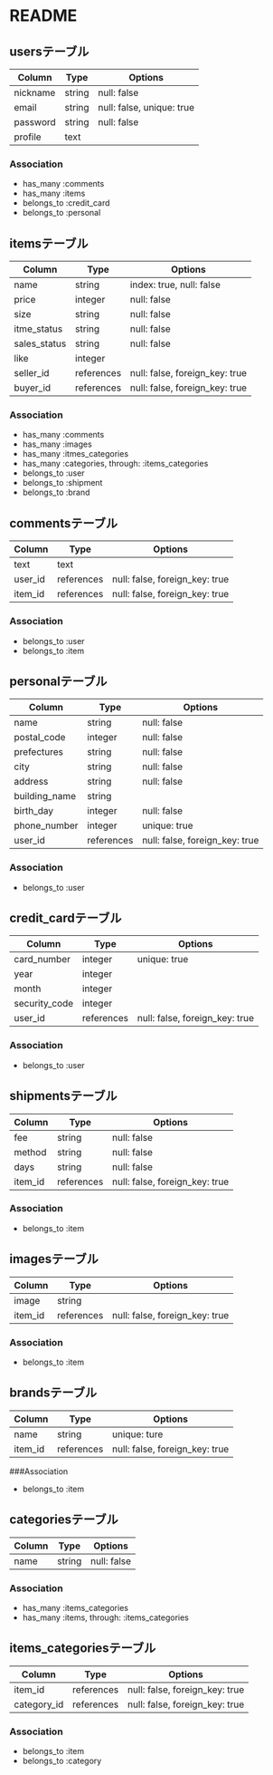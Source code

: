 # README

## usersテーブル
|Column|Type|Options|
|------|----|-------|
|nickname|string|null: false|
|email|string|null: false, unique: true|
|password|string|null: false|
|profile|text|

### Association
- has_many :comments
- has_many :items
- belongs_to :credit_card
- belongs_to :personal


## itemsテーブル
|Column|Type|Options|
|------|----|-------|
|name|string|index: true, null: false|
|price|integer|null: false|
|size|string|null: false|
|itme_status|string|null: false|
|sales_status|string|null: false|
|like|integer|
|seller_id|references|null: false, foreign_key: true|
|buyer_id|references|null: false, foreign_key: true|

### Association
- has_many :comments
- has_many :images
- has_many :itmes_categories
- has_many :categories, through: :items_categories
- belongs_to :user
- belongs_to :shipment
- belongs_to :brand



## commentsテーブル
|Column|Type|Options|
|------|----|-------|
|text|text|
|user_id|references|null: false, foreign_key: true|
|item_id|references|null: false, foreign_key: true|

### Association
- belongs_to :user
- belongs_to :item


## personalテーブル
|Column|Type|Options|
|------|----|-------|
|name|string|null: false|
|postal_code|integer|null: false|
|prefectures|string|null: false|
|city|string|null: false|
|address|string|null: false|
|building_name|string|
|birth_day|integer|null: false|
|phone_number|integer|unique: true|
|user_id|references|null: false, foreign_key: true|

### Association
- belongs_to :user


## credit_cardテーブル
|Column|Type|Options|
|------|----|-------|
|card_number|integer|unique: true|
|year|integer|
|month|integer|
|security_code|integer|
|user_id|references|null: false, foreign_key: true|

### Association
- belongs_to :user


## shipmentsテーブル
|Column|Type|Options|
|------|----|-------|
|fee|string|null: false|
|method|string|null: false|
|days|string|null: false|
|item_id|references|null: false, foreign_key: true|

### Association
- belongs_to :item


## imagesテーブル
|Column|Type|Options|
|------|----|-------|
|image|string|
|item_id|references|null: false, foreign_key: true|

### Association
- belongs_to :item


## brandsテーブル
|Column|Type|Options|
|------|----|-------|
|name|string|unique: ture|
|item_id|references|null: false, foreign_key: true|

###Association
- belongs_to :item


## categoriesテーブル
|Column|Type|Options|
|------|----|-------|
|name|string|null: false|

### Association
- has_many :items_categories
- has_many :items, through: :items_categories


## items_categoriesテーブル
|Column|Type|Options|
|------|----|-------|
|item_id|references|null: false, foreign_key: true|
|category_id|references|null: false, foreign_key: true|

### Association
- belongs_to :item
- belongs_to :category